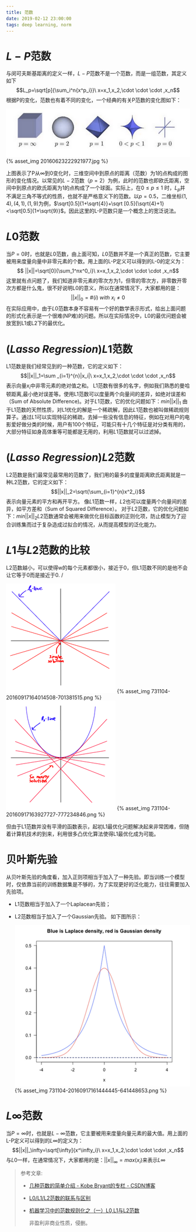 ```yaml
---
title: 范数
date: 2019-02-12 23:00:00
tags: deep learning, norm
---
```

# $L-P$范数
 与闵可夫斯基距离的定义一样，$L-P$范数不是一个范数，而是一组范数，其定义如下
 $$L_p=\sqrt[p]{\sum_i^n{x^p_i}}\  x=x_1,x_2,\cdot \cdot \cdot ,x_n$$
 根据P​的变化，范数也有着不同的变化，一个经典的有关P​范数的变化图如下：

![](norm/20160623222921977.jpg)
{% asset_img 20160623222921977.jpg %}

上图表示了P从$\infty$到$0$变化时，三维空间中到原点的距离（范数）为$1$的点构成的图形的变化情况。以常见的$L-2$范数（$p=2$）为例，此时的范数也即欧氏距离，空间中到原点的欧氏距离为$1$的点构成了一个球面。实际上，在$0\leq p\leq1$
时，$L_p$并不满足三角不等式的性质，也就不是严格意义下的范数。以$p=0.5$，二维坐标$(1,4),(4,1),(1,9)$为例，$\sqrt[0.5]{1+\sqrt{4}}+\sqrt [0.5]{\sqrt{4}+1}<\sqrt[0.5]{1+\sqrt{9}}$。因此这里的L-P范数只是一个概念上的宽泛说法。

# $L0$范数
 当$P=0$时，也就是$L0$范数，由上面可知，$L0$范数并不是一个真正的范数，它主要被用来度量向量中非零元素的个数。用上面的L-P定义可以得到的L-0的定义为：
$$ ||x||=\sqrt[0]{\sum_1^nx^0_i}\  x=x_1,x_2,\cdot \cdot \cdot ,x_n$$
 这里就有点问题了，我们知道非零元素的零次方为1，但零的零次方，非零数开零次方都是什么鬼，很不好说明L0的意义，所以在通常情况下，大家都用的是：
 $$||x||_0=\#(i)\  with\  x_i \neq 0$$
 在实际应用中，由于$L0$范数本身不容易有一个好的数学表示形式，给出上面问题的形式化表示是一个很难(NP难)的问题。所以在实际情况中，L0的最优问题会被放宽到L1或L2下的最优化。
# $(Lasso\ Regression)L1$范数
 L1范数是我们经常见到的一种范数，它的定义如下：
$$||x||_1=\sum _{i=1}^{n}|x_i|\  x=x_1,x_2,\cdot \cdot \cdot ,x_n$$
 表示向量$x_i$中非零元素的绝对值之和。
L1范数有很多的名字，例如我们熟悉的曼哈顿距离,最小绝对误差等。使用L1范数可以度量两个向量间的差异，如绝对误差和（Sum of Absolute Difference)。对于$L1$范数，它的优化问题如下：$min||x||_1$ 由于L1范数的天然性质，对L1优化的解是一个稀疏解，因此$L1$范数也被叫做稀疏规则算子。通过$L1$可以实现特征的稀疏，去掉一些没有信息的特征，例如在对用户的电影爱好做分类的时候，用户有100个特征，可能只有十几个特征是对分类有用的，大部分特征如身高体重等可能都是无用的，利用$L1$范数就可以过滤掉。
# $(Lasso\ Regression)L2$范数
 L2范数是我们最常见最常用的范数了，我们用的最多的度量距离欧氏距离就是一种L2范数，它的定义如下：
$$||x||_2=\sqrt{\sum_{i=1}^{n}x^2_i}$$
表示向量元素的平方和再开平方。 像$L1$范数一样，$L2$也可以度量两个向量间的差异，如平方差和（Sum of Squared Difference）。
对于$L2$范数，它的优化问题如下：$min||x||_2$$L2$范数通常会被用来做优化目标函数的正则化项，防止模型为了迎合训练集而过于复杂造成过拟合的情况，从而提高模型的泛化能力。

# $L1$与$L2$范数的比较

L2范数越小，可以使得w的每个元素都很小，接近于0，但L1范数不同的是他不会让它等于0而是接近于0. /

![ ](norm/731104-20160917164014508-701381515.png)
{% asset_img 731104-20160917164014508-701381515.png %}
![ ](norm/731104-20160917163927727-777234846.png)
{% asset_img 731104-20160917163927727-777234846.png %}

但由于L1范数并没有平滑的函数表示，起初L1最优化问题解决起来非常困难，但随着计算机技术的到来，利用很多凸优化算法使得L1最优化成为可能。

# 贝叶斯先验

从贝叶斯先验的角度看，加入正则项相当于加入了一种先验。即当训练一个模型时，仅依靠当前的训练数据集是不够的，为了实现更好的泛化能力，往往需要加入先验项。

*   L1范数相当于加入了一个Laplacean先验；

*   L2范数相当于加入了一个Gaussian先验。
     如下图所示：

    ![ ](norm/731104-20160917161444445-641448653.png)
    {% asset_img 731104-20160917161444445-641448653.png %}

# $L\infty$范数
 当$P=\infty$时，也就是$L-\infty$范数，它主要被用来度量向量元素的最大值。用上面的L-P定义可以得到的$L\infty$的定义为：
 $$||x||_\infty=\sqrt[\infty]{x^\infty_i}\  x=x_1,x_2,\cdot \cdot \cdot ,x_n$$
  与$L0$一样，在通常情况下，大家都用的是：$||x||_\infty=max(x_i)$来表示$L\infty$

>   参考文章:
>
>   *   [几种范数的简单介绍 - Kobe Bryant的专栏 - CSDN博客](https://blog.csdn.net/shijing_0214/article/details/51757564)
>
>   *   [L0/L1/L2范数的联系与区别](https://www.cnblogs.com/little-YTMM/p/5879093.html)
>
>   *   [机器学习中的范数规则化之（一）L0,L1与L2范数](https://blog.csdn.net/zouxy09/article/details/24971995)
>
>       非盈利非商业性质，侵删。